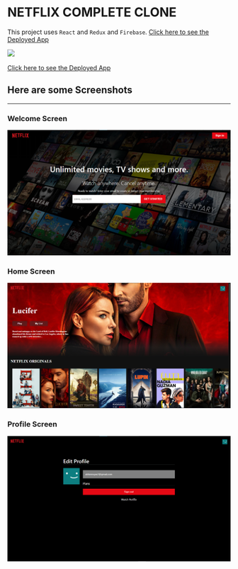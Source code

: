 # NETFLIX COMPLETE CLONE
This project uses `React` and `Redux` and `Firebase`.
[Click here to see the Deployed App](https://netflix-clone-abhinn.vercel.app/)

![](https://phantom-marca.unidadeditorial.es/9fb35ef311ab46dce5f7f0514b70a6f8/resize/1320/f/jpg/assets/multimedia/imagenes/2021/06/05/16229091585309.jpg)

[Click here to see the Deployed App](https://netflix-clone-abhinn.vercel.app/)

## Here are some Screenshots
----------
### **Welcome Screen**
![alt](./md_images/LoginScreen.png)

### **Home Screen**
![alt](./md_images/MainScreen.png)

### **Profile Screen**
![alt](./md_images/ProfileScreen.png)